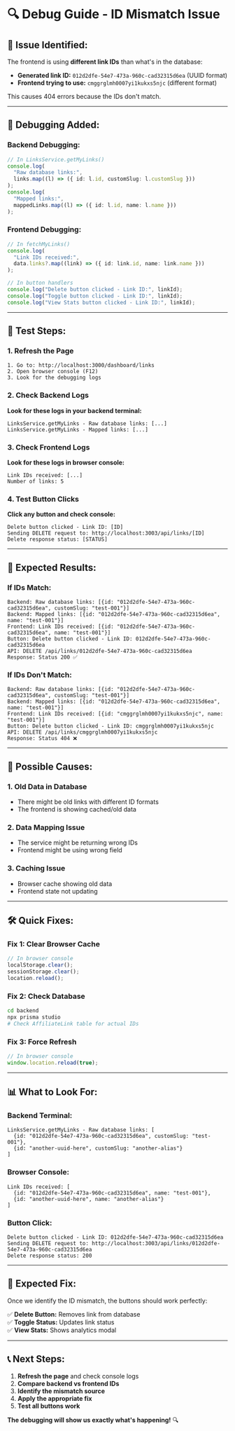 # 🔍 Debug Guide - ID Mismatch Issue

## 🚨 **Issue Identified:**

The frontend is using **different link IDs** than what's in the database:

- **Generated link ID:** `012d2dfe-54e7-473a-960c-cad32315d6ea` (UUID format)
- **Frontend trying to use:** `cmggrglmh0007yi1kukxs5njc` (different format)

This causes 404 errors because the IDs don't match.

---

## 🔧 **Debugging Added:**

### **Backend Debugging:**

```typescript
// In LinksService.getMyLinks()
console.log(
  "Raw database links:",
  links.map((l) => ({ id: l.id, customSlug: l.customSlug }))
);
console.log(
  "Mapped links:",
  mappedLinks.map((l) => ({ id: l.id, name: l.name }))
);
```

### **Frontend Debugging:**

```typescript
// In fetchMyLinks()
console.log(
  "Link IDs received:",
  data.links?.map((link) => ({ id: link.id, name: link.name }))
);

// In button handlers
console.log("Delete button clicked - Link ID:", linkId);
console.log("Toggle button clicked - Link ID:", linkId);
console.log("View Stats button clicked - Link ID:", linkId);
```

---

## 🧪 **Test Steps:**

### **1. Refresh the Page**

```
1. Go to: http://localhost:3000/dashboard/links
2. Open browser console (F12)
3. Look for the debugging logs
```

### **2. Check Backend Logs**

**Look for these logs in your backend terminal:**

```
LinksService.getMyLinks - Raw database links: [...]
LinksService.getMyLinks - Mapped links: [...]
```

### **3. Check Frontend Logs**

**Look for these logs in browser console:**

```
Link IDs received: [...]
Number of links: 5
```

### **4. Test Button Clicks**

**Click any button and check console:**

```
Delete button clicked - Link ID: [ID]
Sending DELETE request to: http://localhost:3003/api/links/[ID]
Delete response status: [STATUS]
```

---

## 🎯 **Expected Results:**

### **If IDs Match:**

```
Backend: Raw database links: [{id: "012d2dfe-54e7-473a-960c-cad32315d6ea", customSlug: "test-001"}]
Backend: Mapped links: [{id: "012d2dfe-54e7-473a-960c-cad32315d6ea", name: "test-001"}]
Frontend: Link IDs received: [{id: "012d2dfe-54e7-473a-960c-cad32315d6ea", name: "test-001"}]
Button: Delete button clicked - Link ID: 012d2dfe-54e7-473a-960c-cad32315d6ea
API: DELETE /api/links/012d2dfe-54e7-473a-960c-cad32315d6ea
Response: Status 200 ✅
```

### **If IDs Don't Match:**

```
Backend: Raw database links: [{id: "012d2dfe-54e7-473a-960c-cad32315d6ea", customSlug: "test-001"}]
Backend: Mapped links: [{id: "012d2dfe-54e7-473a-960c-cad32315d6ea", name: "test-001"}]
Frontend: Link IDs received: [{id: "cmggrglmh0007yi1kukxs5njc", name: "test-001"}]
Button: Delete button clicked - Link ID: cmggrglmh0007yi1kukxs5njc
API: DELETE /api/links/cmggrglmh0007yi1kukxs5njc
Response: Status 404 ❌
```

---

## 🔧 **Possible Causes:**

### **1. Old Data in Database**

- There might be old links with different ID formats
- The frontend is showing cached/old data

### **2. Data Mapping Issue**

- The service might be returning wrong IDs
- Frontend might be using wrong field

### **3. Caching Issue**

- Browser cache showing old data
- Frontend state not updating

---

## 🛠️ **Quick Fixes:**

### **Fix 1: Clear Browser Cache**

```javascript
// In browser console
localStorage.clear();
sessionStorage.clear();
location.reload();
```

### **Fix 2: Check Database**

```bash
cd backend
npx prisma studio
# Check AffiliateLink table for actual IDs
```

### **Fix 3: Force Refresh**

```javascript
// In browser console
window.location.reload(true);
```

---

## 📊 **What to Look For:**

### **Backend Terminal:**

```
LinksService.getMyLinks - Raw database links: [
  {id: "012d2dfe-54e7-473a-960c-cad32315d6ea", customSlug: "test-001"},
  {id: "another-uuid-here", customSlug: "another-alias"}
]
```

### **Browser Console:**

```
Link IDs received: [
  {id: "012d2dfe-54e7-473a-960c-cad32315d6ea", name: "test-001"},
  {id: "another-uuid-here", name: "another-alias"}
]
```

### **Button Click:**

```
Delete button clicked - Link ID: 012d2dfe-54e7-473a-960c-cad32315d6ea
Sending DELETE request to: http://localhost:3003/api/links/012d2dfe-54e7-473a-960c-cad32315d6ea
Delete response status: 200
```

---

## 🎉 **Expected Fix:**

Once we identify the ID mismatch, the buttons should work perfectly:

✅ **Delete Button:** Removes link from database  
✅ **Toggle Status:** Updates link status  
✅ **View Stats:** Shows analytics modal

---

## 📞 **Next Steps:**

1. **Refresh the page** and check console logs
2. **Compare backend vs frontend IDs**
3. **Identify the mismatch source**
4. **Apply the appropriate fix**
5. **Test all buttons work**

**The debugging will show us exactly what's happening!** 🔍
